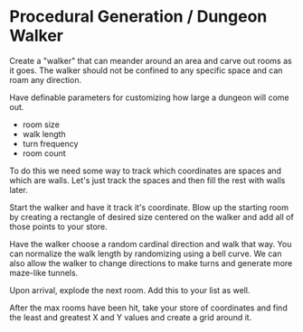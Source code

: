 # Procedural Generation / Dungeon Walker

Create a "walker" that can meander around an area and carve out rooms as it goes.
The walker should not be confined to any specific space and can roam any direction.

Have definable parameters for customizing how large a dungeon will come out.
  - room size
  - walk length
  - turn frequency
  - room count

To do this we need some way to track which coordinates are spaces and which are walls.
Let's just track the spaces and then fill the rest with walls later.

Start the walker and have it track it's coordinate.
Blow up the starting room by creating a rectangle of desired size centered on the walker and add all of those points to your store.

Have the walker choose a random cardinal direction and walk that way. You can normalize the walk length by randomizing using a bell curve.
We can also allow the walker to change directions to make turns and generate more maze-like tunnels.

Upon arrival, explode the next room. Add this to your list as well.

After the max rooms have been hit, take your store of coordinates and find the least and greatest X and Y values and create a grid around it.
